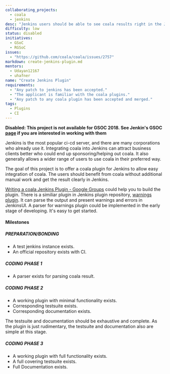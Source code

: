 ```yaml
---
collaborating_projects:
  - coala
  - jenkins
desc: "Jenkins users should be able to see coala results right in the Jenkins UI."
difficulty: low
status: disabled
initiatives:
  - GSoC
  - RGSoC
issues:
  - "https://github.com/coala/coala/issues/2757"
markdown: create-jenkins-plugin.md
mentors:
  - Udayan12167
  - uhafner
name: "Create Jenkins Plugin"
requirements:
  - "Any patch to jenkins has been accepted."
  - "The applicant is familiar with the coala plugins."
  - "Any patch to any coala plugin has been accepted and merged."
tags:
  - Plugins
  - CI
---
```


**Disabled: This project is not available for GSOC 2018. See Jenkin's GSOC
[page](https://summerofcode.withgoogle.com/organizations/5572716199936000/)
if you are interested in working with them**

Jenkins is the most popular ci-cd server, and there are many corporations
who already use it. Integrating coala into Jenkins can attract business
clients better who could end up sponsoring/helping out coala.
It also generally allows a wider range of users to use coala
in their preferred way.

The goal of this project is to offer a coala plugin for Jenkins to
allow easy integration of coala. The users should benefit from coala
without additional manual work and get the result clearly in Jenkins.

[Writing a coala Jenkins Plugin - Google Groups](https://groups.google.com/forum/#!msg/jenkinsci-dev/2LciAQgdRcY/Kv2rQlwXAAAJ)
could help you to build the plugin.
There is a similiar plugin in Jenkins plugin repository,
[warnings plugin](https://wiki.jenkins-ci.org/display/JENKINS/Warnings+Plugin).
It can parse the output and present warnings and errors in JenkinsUI.
A parser for warnings plugin could be implemented in the early stage
of developing. It's easy to get started.

#### Milestones

##### PREPARATION/BONDING

* A test jenkins instance exists.
* An official repository exists with CI.

##### CODING PHASE 1

* A parser exists for parsing coala result.

##### CODING PHASE 2

* A working plugin with minimal functionality exists.
* Corresponding testsuite exists.
* Corresponding documentation exists.

The testsuite and documentation should be exhaustive and complete.
As the plugin is just rudimentary, the testsuite and documentation also
are simple at this stage.

##### CODING PHASE 3

* A working plugin with full functionality exists.
* A full covering testsuite exists.
* Full Documentation exists.
